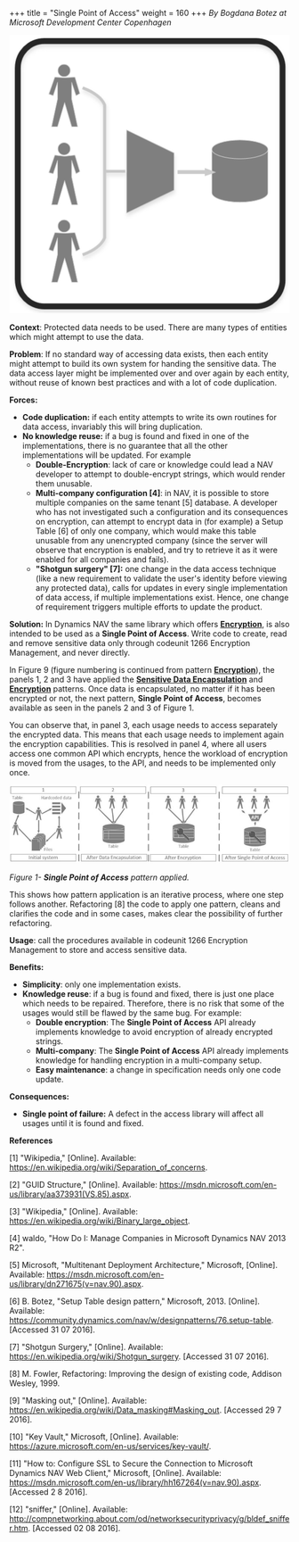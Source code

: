 +++
title = "Single Point of Access"
weight = 160
+++
_By Bogdana Botez at Microsoft Development Center Copenhagen_

[![ ][image0]][anchor0]   

**Context**: Protected data needs to be used. There are many types of entities which might attempt to use the data.

**Problem**: If no standard way of accessing data exists, then each entity might attempt to build its own system for handing the sensitive data. The data access layer might be implemented over and over again by each entity, without reuse of known best practices and with a lot of code duplication.

**Forces:**

* **Code duplication:** if each entity attempts to write its own routines for data access, invariably this will bring duplication.
* **No knowledge reuse:** if a bug is found and fixed in one of the implementations, there is no guarantee that all the other implementations will be updated. For example
  * **Double-Encryption**: lack of care or knowledge could lead a NAV developer to attempt to double-encrypt strings, which would render them unusable.
  * **Multi-company configuration [4]**: in NAV, it is possible to store multiple companies on the same tenant [5] database. A developer who has not investigated such a configuration and its consequences on encryption, can attempt to encrypt data in (for example) a Setup Table [6] of only one company, which would make this table unusable from any unencrypted company (since the server will observe that encryption is enabled, and try to retrieve it as it were enabled for all companies and fails).
  * **"Shotgun surgery" [7]:** one change in the data access technique (like a new requirement to validate the user's identity before viewing any protected data), calls for updates in every single implementation of data access, if multiple implementations exist. Hence, one change of requirement triggers multiple efforts to update the product.

**Solution:** In Dynamics NAV the same library which offers [**Encryption**][anchor1], is also intended to be used as a **Single Point of Access**. Write code to create, read and remove sensitive data only through codeunit 1266 Encryption Management, and never directly.

In Figure 9 (figure numbering is continued from pattern **[Encryption][anchor2]**), the panels 1, 2 and 3 have applied the [**Sensitive Data Encapsulation**][anchor3] and [**Encryption**][anchor1] patterns. Once data is encapsulated, no matter if it has been encrypted or not, the next pattern, **Single Point of Access**, becomes available as seen in the panels 2 and 3 of Figure 1\.

You can observe that, in panel 3, each usage needs to access separately the encrypted data. This means that each usage needs to implement again the encryption capabilities. This is resolved in panel 4, where all users access one common API which encrypts, hence the workload of encryption is moved from the usages, to the API, and needs to be implemented only once.

[![ ][image1]][anchor4]

_Figure 1- **Single Point of Access** pattern applied._

This shows how pattern application is an iterative process, where one step follows another. Refactoring [8] the code to apply one pattern, cleans and clarifies the code and in some cases, makes clear the possibility of further refactoring.

**Usage**: call the procedures available in codeunit 1266 Encryption Management to store and access sensitive data.

**Benefits:**

* **Simplicity**: only one implementation exists.
* **Knowledge reuse**: if a bug is found and fixed, there is just one place which needs to be repaired. Therefore, there is no risk that some of the usages would still be flawed by the same bug. For example:
  * **Double encryption**: The **Single Point of Access** API already implements knowledge to avoid encryption of already encrypted strings.
  * **Multi-company**: The **Single Point of Access** API already implements knowledge for handling encryption in a multi-company setup.
  * **Easy maintenance**: a change in specification needs only one code update.

**Consequences:**

* **Single point of failure:** A defect in the access library will affect all usages until it is found and fixed.

**References**

[1] "Wikipedia," [Online]. Available: https://en.wikipedia.org/wiki/Separation_of_concerns.

[2] "GUID Structure," [Online]. Available: https://msdn.microsoft.com/en-us/library/aa373931(VS.85).aspx.

[3] "Wikipedia," [Online]. Available: https://en.wikipedia.org/wiki/Binary_large_object.

[4] waldo, "How Do I: Manage Companies in Microsoft Dynamics NAV 2013 R2".

[5] Microsoft, "Multitenant Deployment Architecture," Microsoft, [Online]. Available: https://msdn.microsoft.com/en-us/library/dn271675(v=nav.90).aspx.

[6] B. Botez, "Setup Table design pattern," Microsoft, 2013\. [Online]. Available: https://community.dynamics.com/nav/w/designpatterns/76.setup-table. [Accessed 31 07 2016].

[7] "Shotgun Surgery," [Online]. Available: https://en.wikipedia.org/wiki/Shotgun_surgery. [Accessed 31 07 2016].

[8] M. Fowler, Refactoring: Improving the design of existing code, Addison Wesley, 1999\.

[9] "Masking out," [Online]. Available: https://en.wikipedia.org/wiki/Data_masking#Masking_out. [Accessed 29 7 2016].

[10] "Key Vault," Microsoft, [Online]. Available: https://azure.microsoft.com/en-us/services/key-vault/.

[11] "How to: Configure SSL to Secure the Connection to Microsoft Dynamics NAV Web Client," Microsoft, [Online]. Available: https://msdn.microsoft.com/en-us/library/hh167264(v=nav.90).aspx. [Accessed 2 8 2016].

[12] "sniffer," [Online]. Available: http://compnetworking.about.com/od/networksecurityprivacy/g/bldef_sniffer.htm. [Accessed 02 08 2016].



[anchor0]: Logo-_2D00_-Single-Point-of-Access.png
[anchor1]: /navpatterns/1-patterns/security/2-data-encryption/
[anchor2]: /navpatterns/1-patterns/security/2-data-encryption/
[anchor3]: /navpatterns/1-patterns/security/1-sensitive-data-encapsulation/
[anchor4]: Multi-_2D00_-1-2-3-4.JPG


[image0]: Logo-_2D00_-Single-Point-of-Access.png
[image1]: Multi-_2D00_-1-2-3-4.JPG
